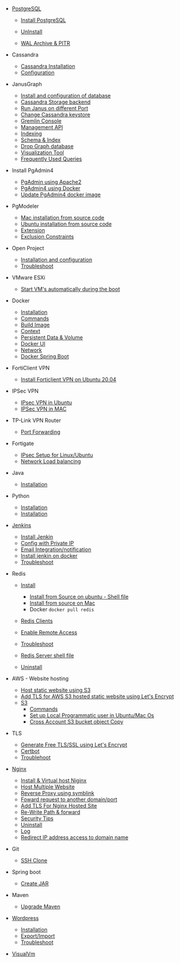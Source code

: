 * [PostgreSQL](PostgreSQL/postgresql.md)
  
  * [Install PostgreSQL](PostgreSQL/Install_PostgresQL_in_Ubuntu.md)

  * [UnInstall](PostgreSQL/UnInstall%20PostgreSQL.md)

  * [WAL Archive & PITR](PostgreSQL/WAL%20Archive%20&%20PITR.md)

* Cassandra

  * [Cassandra Installation](Cassandra/Installation.md)
  * [Configuration](Cassandra/configuration.md)

* JanusGraph

  * [Install and configuration of database](JanusGraph/Installation.md)
  * [Cassandra Storage backend](JanusGraph/Cassandra%20Storage%20Backend.md)
  * [Run Janus on different Port](JanusGraph/Run%20Janus%20on%20different%20Port.md)
  * [Change Cassandra keystore](JanusGraph/Change%20Keystore.md)
  * [Gremlin Console](JanusGraph/Gremlin%20Console.md)
  * [Management API](JanusGraph/Management%20API.md)
  * [Indexing](JanusGraph/indexing.md)
  * [Schema & Index](JanusGraph/Schema%20Index.md)
  * [Drop Graph database](JanusGraph/Drop%20Database.md)
  * [Visualization Tool](JanusGraph/Visualization%20Tool.md)
  * [Frequently Used Queries](JanusGraph/Frequently%20Used%20Query.md)

* Install PgAdmin4
  * [PgAdmin using Apache2](pgadmin4/install_pgadmin4_using_apache*md)
  * [PgAdmin4 using Docker](pgadmin4/install_pgadmin4_using_docker.md)
  * [Update PgAdmin4 docker image](pgadmin4/update_pgadmin4_docker_image.md)

* PgModeler
  * [Mac installation from source code](/pgmodeler/build_pgmodeler_from_source_mac.md)
  * [Ubuntu installation from source code](/pgmodeler/build_pgmodeler_from_source_ubuntu.md)
  * [Extension](/pgmodeler/Extension.md)
  * [Exclusion Constraints](/pgmodeler/Exclusion%20Constraints.md)

* Open Project

  * [Installation and configuration](openProject/installation.md)
  * [Troubleshoot](openProject/troubleshoot.md)

* VMware ESXi

  * [Start VM's automatically during the boot](VMware%20ESXi/Start%20VM's%20automatically%20during%20the%20boot.md)

* Docker
  * [Installation](docker/installtion_configuration.md)
  * [Commands](docker/commands.md)
  * [Build Image](docker/build_image.md)
  * [Context](docker/context.md)
  * [Persistent Data & Volume](docker/persistent_data&volume.md)
  * [Docker UI](docker/docker_ui_Portainer.md)
  * [Network](docker/network.md)
  * [Docker Spring Boot](docker/spring-boot.md)

* FortiClient VPN
  * [Install Forticlient VPN on Ubuntu 20.04](Forticlient/Install_FortiClient_Ubuntu.md)
  

* IPSec VPN
  * [IPsec VPN in Ubuntu](IP%20Sec%20VPN/Ipsec%20VPN%20in%20Ubuntu.md)
  * [IPSec VPN in MAC](IP%20Sec%20VPN/VPN%20Connection%20without%20any%20client%20in%20MAC.md)

* TP-Link VPN Router
  * [Port Forwarding](Tp-Link%20VPN%20Router/Port%20Fowarding.md)

* Fortigate
  * [IPsec Setup for Linux/Ubuntu](Fortigate/IPsec%20for%20Ubuntu.md)
  * [Network Load balancing](Fortigate/Load%20balancer/Dual%20Intenet%20connection.md)

* Java
  * [Installation](Java/Installation.md)

* Python
  * [Installation](python/installation.md)
  * [Installation](python/virtualevn.adoc)

* [Jenkins](jenkin/jenkins.md)
  * [Install Jenkin](jenkin/installation.md)
  * [Config with Private IP](jenkin/config_with_private_ip.md)
  * [Email Integration/notification](jenkin/Email%20Integration.md)
  * [Install jenkin on docker](jenkin/jenkin_on_docker.md)
  * [Troubleshoot](jenkin/Troubleshoot.md)

* Redis
  * [Install](redis/install.md)
    * [Install from Source on ubuntu - Shell file](redis/install_redis_from_source_ubuntu.sh)
    * [Install from source on Mac](redis/install_redis_in_mac_from_source.md)
    * Docker
          `docker pull redis`
    
  * [Redis Clients](redis/redis-client.md)

  * [Enable Remote Access](redis/redis_enable_remote_access.md)

  * [Troubleshoot](redis/troubleshoot.md)

  * [Redis Server shell file](redis/redis-server)

  * [Uninstall](redis/Uninstall.md)

* AWS - Website hosting
  * [Host static website using S3](aws/host_static_website_using_s*md)
  * [Add TLS for AWS S3 hosted static website using Let's Encrypt](aws/tls/create_cloud_front.md)
  * [S3](aws/S3)
    * [Commands](aws/S3/commands.md)
    * [Set up Local Programmatic user in Ubuntu/Mac Os](aws/S3/Set-up%20user%20in%20Ubuntu/Mac.md)
    * [Cross Account S3 bucket object Copy](aws/S3/Set-up%20user%20in%20Ubuntu/cross_account_S3_copy.md)

* TLS
  * [Generate Free TLS/SSL using Let's Encrypt](TLS/let's_encrypt.md)
  * [Certbot](TLS/certbot.md)
  * [Troublehoot](TLS/Troubleshoot.md)
   
* [Nginx](Nginx/nginx.md)
  * [Install & Virtual host Niginx](Nginx/installation_in_Ubuntu.md)
  * [Host Multiple Website](Nginx/multiple_website.md)
  * [Reverse Proxy using symblink](Nginx/reverse_proxy_with_symblink.md)
  * [Foward request to another domain/port](Nginx/Forward%20request%20to%20another%20domain%20or%20port.md)
  * [Add TLS For Nginx Hosted Site](Nginx/Add_TLS_For_Nginx_Hosted_Site.md)
  * [Re-Write Path & forward](Nginx/rewrite%20Path.md)
  * [Security Tips](Nginx/Security_tips.md)
  * [Uninstall](Nginx/Uninstall.md)
  * [Log](Nginx/log.md)
  * [Redirect IP address access to domain name](Nginx/Redirect%20IP%20address%20to%20domain%20name.md)

* Git
  * [SSH Clone](git/ssh_git_clone.md)

* Spring boot

  * [Create JAR](spring-boot-jar/create_jar.md)
* Maven
  * [Upgrade Maven](maven/upgrade_maven.md)

* [Wordpress](wordpress/wordpress.md)

  * [Installation](wordpress/installation.md)
  * [Export/Import](/wordpress/export_import.md)
  * [Troubleshoot](/wordpress/troubleshoot.md)

* [VisualVm](visualVm/visualvm_remote_set_up.md)

